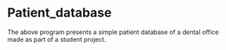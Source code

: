 # Patient_database
The above program presents a simple patient database of a dental office made as part of a student project.
